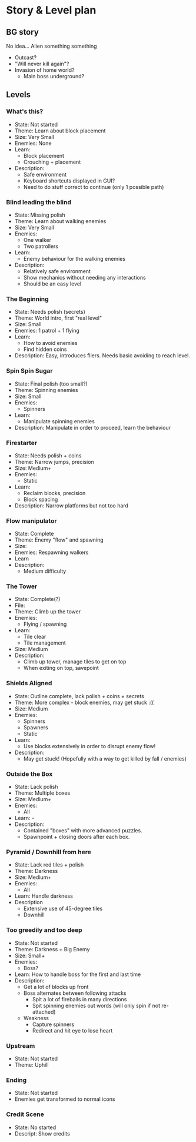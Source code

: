 # Story & Level plan

## BG story
No idea... Alien something something
- Outcast?
- "Will never kill again"?
- Invasion of home world?
	- Main boss underground?

## Levels

### What's this?
* State: Not started
* Theme: Learn about block placement
* Size: Very Small
* Enemies: None
* Learn: 
	- Block placement
	- Crouching + placement
* Description:
	- Safe environment
	- Keyboard shortcuts displayed in GUI?
	- Need to do stuff correct to continue (only 1 possible path)

### Blind leading the blind
* State: Missing polish
* Theme: Learn about walking enemies
* Size: Very Small
* Enemies:
	- One walker
	- Two patrollers
* Learn:
	- Enemy behaviour for the walking enemies
* Description:
	- Relatively safe environment
	- Show mechanics without needing any interactions
	- Should be an easy level

### The Beginning
* State: Needs polish (secrets)
* Theme: World intro, first "real level"
* Size: Small
* Enemies: 1 patrol + 1 flying
* Learn:
	- How to avoid enemies
	- Find hidden coins
* Description: Easy, introduces fliers. Needs basic avoiding to reach level.

### Spin Spin Sugar
* State: Final polish (too small?)
* Theme: Spinning enemies
* Size: Small
* Enemies:
	- Spinners
* Learn:
	- Manipulate spinning enemies
* Description: Manipulate in order to proceed, learn the behaviour

### Firestarter
* State: Needs polish + coins
* Theme: Narrow jumps, precision
* Size: Medium+
* Enemies:
	- Static
* Learn:
	- Reclaim blocks, precision
	- Block spacing
* Description: Narrow platforms but not too hard

### Flow manipulator
* State: Complete
* Theme: Enemy "flow" and spawning
* Size: 
* Enemies: Respawning walkers
* Learn
* Description:
	- Medium difficulty

### The Tower
* State: Complete(?)
* File: 
* Theme: Climb up the tower
* Enemies:
	* Flying / spawning
* Learn:
	- Tile clear
	- Tile management
* Size: Medium
* Description:
	* Climb up tower, manage tiles to get on top
	* When exiting on top, savepoint

### Shields Aligned
* State: Outline complete, lack polish + coins + secrets
* Theme: More complex - block enemies, may get stuck :((
* Size: Medium
* Enemies:
	- Spinners
	- Spawners
	- Static
* Learn:
	- Use blocks extensively in order to disrupt enemy flow!
* Description:
	- May get stuck! (Hopefully with a way to get killed by fall / enemies)

### Outside the Box
* State: Lack polish
* Theme: Multiple boxes
* Size: Medium+
* Enemies:
	- All
* Learn: -
* Description: 
	- Contained "boxes" with more advanced puzzles.
	- Spawnpoint + closing doors after each box.

### Pyramid / Downhill from here
* State: Lack red tiles + polish
* Theme: Darkness
* Size: Medium+
* Enemies:
	- All
* Learn: Handle darkness
* Description
	- Extensive use of 45-degree tiles
	- Downhill

### Too greedily and too deep
* State: Not started
* Theme: Darkness + Big Enemy
* Size: Small+
* Enemies:
	- Boss?
* Learn: How to handle boss for the first and last time
* Description:
	- Get a lot of blocks up front
	- Boss alternates between following attacks
		- Spit a lot of fireballs in many directions
		- Spit spinning enemies out words  (will only spin if not re-attached)
	-  Weakness
		- Capture spinners
		- Redirect and hit eye to lose heart


### Upstream
* State: Not started
* Theme: Uphill

### Ending
* State: Not started
* Enemies get transformed to normal icons

### Credit Scene
* State: No started
* Descript: Show credits